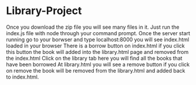 # Library-Project
Once you download the zip file you will see many files in it. Just run the index.js file with node through your command prompt. 
Once the server start running go to your borwser and type localhost:8000 you will see index.html loaded in your browser
There is a borrow button on index.html if you click this button the book will added into the library.html page and removed from the index.html
Click on the library tab here you will find all the books that have been borrowed
At library.html you will see a remove button if you click on remove the book will be removed from the library.html and added back to index.html.

